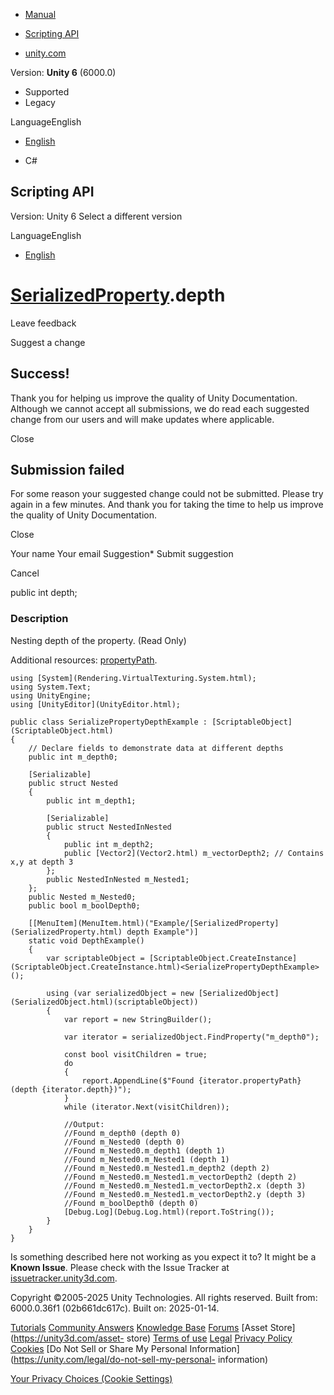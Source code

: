 [ ]()

  * [Manual](../Manual/index.html)
  * [Scripting API](../ScriptReference/index.html)

  * [unity.com](https://unity.com/)

Version: **Unity 6** (6000.0)

  * Supported
  * Legacy

LanguageEnglish

  * [English]()

  * C#

[ ](https://docs.unity3d.com)

## Scripting API

Version: Unity 6 Select a different version

LanguageEnglish

  * [English]()

#  [SerializedProperty](SerializedProperty.html).depth

Leave feedback

Suggest a change

## Success!

Thank you for helping us improve the quality of Unity Documentation. Although
we cannot accept all submissions, we do read each suggested change from our
users and will make updates where applicable.

Close

## Submission failed

For some reason your suggested change could not be submitted. Please <a>try
again</a> in a few minutes. And thank you for taking the time to help us
improve the quality of Unity Documentation.

Close

Your name Your email Suggestion* Submit suggestion

Cancel

[ ]()

public int depth;

### Description

Nesting depth of the property. (Read Only)

Additional resources: [propertyPath](SerializedProperty-propertyPath.html).

    
    
    using [System](Rendering.VirtualTexturing.System.html);
    using System.Text;
    using UnityEngine;
    using [UnityEditor](UnityEditor.html);  
      
    public class SerializePropertyDepthExample : [ScriptableObject](ScriptableObject.html)
    {
        // Declare fields to demonstrate data at different depths
        public int m_depth0;  
      
        [Serializable]
        public struct Nested
        {
            public int m_depth1;  
      
            [Serializable]
            public struct NestedInNested
            {
                public int m_depth2;
                public [Vector2](Vector2.html) m_vectorDepth2; // Contains x,y at depth 3
            };
            public NestedInNested m_Nested1;
        };
        public Nested m_Nested0;
        public bool m_boolDepth0;  
      
        [[MenuItem](MenuItem.html)("Example/[SerializedProperty](SerializedProperty.html) depth Example")]
        static void DepthExample()
        {
            var scriptableObject = [ScriptableObject.CreateInstance](ScriptableObject.CreateInstance.html)<SerializePropertyDepthExample>();  
      
            using (var serializedObject = new [SerializedObject](SerializedObject.html)(scriptableObject))
            {
                var report = new StringBuilder();  
      
                var iterator = serializedObject.FindProperty("m_depth0");  
      
                const bool visitChildren = true;
                do
                {
                    report.AppendLine($"Found {iterator.propertyPath} (depth {iterator.depth})");
                }
                while (iterator.Next(visitChildren));  
      
                //Output:
                //Found m_depth0 (depth 0)
                //Found m_Nested0 (depth 0)
                //Found m_Nested0.m_depth1 (depth 1)
                //Found m_Nested0.m_Nested1 (depth 1)
                //Found m_Nested0.m_Nested1.m_depth2 (depth 2)
                //Found m_Nested0.m_Nested1.m_vectorDepth2 (depth 2)
                //Found m_Nested0.m_Nested1.m_vectorDepth2.x (depth 3)
                //Found m_Nested0.m_Nested1.m_vectorDepth2.y (depth 3)
                //Found m_boolDepth0 (depth 0)
                [Debug.Log](Debug.Log.html)(report.ToString());
            }
        }
    }
    

Is something described here not working as you expect it to? It might be a
**Known Issue**. Please check with the Issue Tracker at
[issuetracker.unity3d.com](https://issuetracker.unity3d.com).

Copyright ©2005-2025 Unity Technologies. All rights reserved. Built from:
6000.0.36f1 (02b661dc617c). Built on: 2025-01-14.

[Tutorials](https://unity3d.com/learn) [Community
Answers](https://answers.unity3d.com) [Knowledge
Base](https://support.unity3d.com/hc/en-us)
[Forums](https://forum.unity3d.com) [Asset Store](https://unity3d.com/asset-
store) [Terms of use](https://docs.unity3d.com/Manual/TermsOfUse.html)
[Legal](https://unity.com/legal) [Privacy
Policy](https://unity.com/legal/privacy-policy)
[Cookies](https://unity.com/legal/cookie-policy) [Do Not Sell or Share My
Personal Information](https://unity.com/legal/do-not-sell-my-personal-
information)

[Your Privacy Choices (Cookie Settings)](javascript:void\(0\);)

